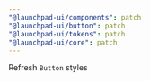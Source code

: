 ```yaml
---
"@launchpad-ui/components": patch
"@launchpad-ui/button": patch
"@launchpad-ui/tokens": patch
"@launchpad-ui/core": patch
---
```


Refresh `Button` styles
